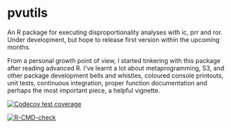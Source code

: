 # pvutils

An R package for executing disproportionality analyses with ic, prr and ror. Under development, but hope to release first version within the upcoming months. 

From a personal growth point of view, I started tinkering with this package after reading advanced R. I've learnt a lot about  metaprogramming, S3, and other package development bells and whistles, coloured console printouts, unit tests, continuous integration, proper function documentation and perhaps the most important piece, a helpful vignette. 

<!-- badges: start -->
[![Codecov test coverage](https://codecov.io/gh/OskarGauffin/pvutils/branch/main/graph/badge.svg)](https://app.codecov.io/gh/OskarGauffin/pvutils?branch=main)

[![R-CMD-check](https://github.com/OskarGauffin/pvutils/actions/workflows/R-CMD-check.yaml/badge.svg)](https://github.com/OskarGauffin/pvutils/actions/workflows/R-CMD-check.yaml)
<!-- badges: end -->
